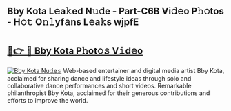 ## Bby Kota L𝚎a𝚔ed N𝚞𝚍e - Part-C6B Vi𝚍𝚎o P𝚑𝚘tos - H𝚘𝚝 O𝚗𝚕yf𝚊ns L𝚎a𝚔s wjpfE

# <h2><a href="http://kf5bq1.oniu.top/?m=Bby+Kota">🔗👉 🔴 Bby Kota P𝚑ot𝚘𝚜 V𝚒d𝚎o</a></h2>

[![Bby Kota Nu𝚍e𝚜](https://i.imgur.com/0qMVB7G.gif)](http://kf5bq1.oniu.top/?m=Bby+Kota)
Web-based entertainer and digital media artist Bby Kota, acclaimed for sharing dance and lifestyle ideas through solo and collaborative dance performances and short videos. Remarkable philanthropist Bby Kota, acclaimed for their generous contributions and efforts to improve the world.  
